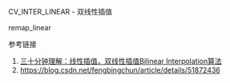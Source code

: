 

CV_INTER_LINEAR - 双线性插值



remap_linear



参考链接 

1. [三十分钟理解：线性插值，双线性插值Bilinear Interpolation算法](https://blog.csdn.net/xbinworld/article/details/65660665)
2. https://blog.csdn.net/fengbingchun/article/details/51872436